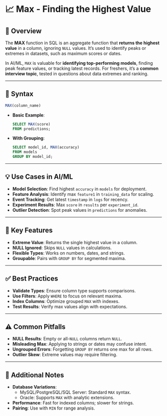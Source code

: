 # 📈 Max - Finding the Highest Value

## 🌟 Overview

The **MAX** function in SQL is an aggregate function that **returns the highest value** in a column, ignoring `NULL` values. It’s used to identify peaks or extremes in datasets, such as maximum scores or dates.

In AI/ML, `MAX` is valuable for **identifying top-performing models**, finding peak feature values, or tracking latest records. For freshers, it’s a **common interview topic**, tested in questions about data extremes and ranking.

---

## 📜 Syntax

```sql
MAX(column_name)
```

- **Basic Example**:
  ```sql
  SELECT MAX(score)
  FROM predictions;
  ```
- **With Grouping**:
  ```sql
  SELECT model_id, MAX(accuracy)
  FROM models
  GROUP BY model_id;
  ```

---

## 💡 Use Cases in AI/ML

- **Model Selection**: Find highest `accuracy` in `models` for deployment.
- **Feature Analysis**: Identify max `feature1` in `training_data` for scaling.
- **Event Tracking**: Get latest `timestamp` in `logs` for recency.
- **Experiment Results**: Max `score` in `results` per `experiment_id`.
- **Outlier Detection**: Spot peak values in `predictions` for anomalies.

---

## 🔑 Key Features

- **Extreme Value**: Returns the single highest value in a column.
- **NULL Ignored**: Skips `NULL` values in calculations.
- **Flexible Types**: Works on numbers, dates, and strings.
- **Groupable**: Pairs with `GROUP BY` for segmented maxima.

---

## ✅ Best Practices

- **Validate Types**: Ensure column type supports comparisons.
- **Use Filters**: Apply `WHERE` to focus on relevant maxima.
- **Index Columns**: Optimize grouped `MAX` with indexes.
- **Test Results**: Verify max values align with expectations.

---

## ⚠️ Common Pitfalls

- **NULL Results**: Empty or all-`NULL` columns return `NULL`.
- **Misleading Max**: Applying to strings or dates may confuse intent.
- **Ungrouped Errors**: Forgetting `GROUP BY` returns one max for all rows.
- **Outlier Skew**: Extreme values may require filtering.

---

## 📝 Additional Notes

- **Database Variations**:
  - MySQL/PostgreSQL/SQL Server: Standard `MAX` syntax.
  - Oracle: Supports `MAX` with analytic extensions.
- **Performance**: Fast for indexed columns; slower for strings.
- **Pairing**: Use with `MIN` for range analysis.
